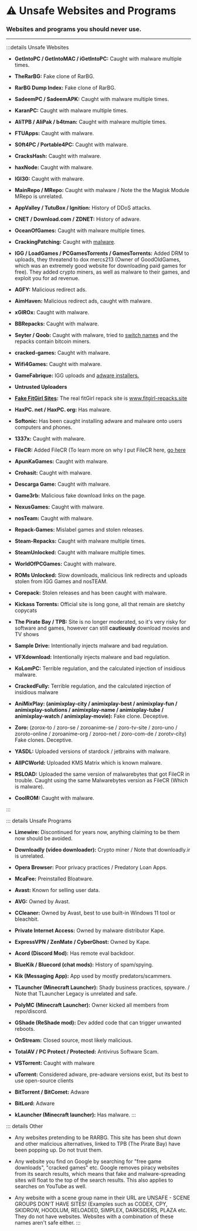 # ⚠️ Unsafe Websites and Programs
### Websites and programs you should never use.
 
***

:::details Unsafe Websites
- **GetIntoPC / GetIntoMAC / iGetIntoPC:** Caught with malware multiple times.

- **TheRarBG:** Fake clone of RarBG.

- **RarBG Dump Index:** Fake clone of RarBG.

- **SadeemPC / SadeemAPK:**   Caught with malware multiple times.

- **KaranPC:**  Caught with malware multiple times.

- **AliTPB / AliPak / b4tman:**  Caught with malware multiple times.

- **FTUApps:**  Caught with malware.

- **S0ft4PC / Portable4PC:**  Caught with malware.

- **CracksHash:**  Caught with malware.

- **haxNode:**  Caught with malware.

- **IGI30:**  Caught with malware.

- **MainRepo / MRepo:**   Caught with malware / Note the the Magisk Module MRepo is unrelated.

- **AppValley / TutuBox / Ignition:**  History of DDoS attacks.

- **CNET / Download.com / ZDNET:**  History of adware.
    
- **OceanOfGames:**  Caught with malware multiple times.

- **CrackingPatching:**  Caught with [malware](https://redd.it/qy6z3c).

- **IGG / LoadGames / PCGamesTorrents / GamesTorrents:**  Added DRM to uploads, they threatend to dox mercs213 (Owner of GoodOldGames, which was an extremely good website for downloading paid games for free). They added crypto miners, as well as malware to their games, and exploit you for ad revenue.

- **AGFY:**  Malicious redirect ads. 

- **AimHaven:**  Malicious redirect ads, caught with malware.
    
- **xGIROx:**  Caught with malware.

- **BBRepacks:**  Caught with malware.

- **Seyter / Qoob:**  Caught with malware, tried to [switch names](https://rentry.co/qoobrepacker) and the repacks contain bitcoin miners.

- **cracked-games:**  Caught with malware.

- **Wifi4Games:**  Caught with malware.

- **GameFabrique:**  IGG uploads and [adware installers.](https://rentry.co/GameFabrique_Adware/)

- **Untrusted Uploaders**

- **[Fake FitGirl Sites](https://rentry.co/FakeFitgirlwebsites):**  The real fitGirl repack site is www.fitgirl-repacks.site

- **HaxPC. net / HaxPC. org:** Has malware.

- **Softonic:**  Has been caught installing adware and malware onto users computers and phones.

- **1337x:** Caught with malware.
   
- **FileCR:**  Added FileCR (To learn more on why I put FileCR here, [go here](https://rentry.co/filecr_malware) 
 
- **ApunKaGames:**  Caught with malware.
 
- **Crohasit:**  Caught with malware.

- **Descarga Game:**  Caught with malware.

- **Game3rb:**  Malicious fake download links on the page.

- **NexusGames:**  Caught with malware.

- **nosTeam:**  Caught with malware.

- **Repack-Games:**  Mislabel games and stolen releases.

- **Steam-Repacks:**  Caught with malware multiple times.
 
- **SteamUnlocked:**  Caught with malware multiple times.
 
- **WorldOfPCGames:**  Caught with malware.

- **ROMs Unlocked:**  Slow downloads, malicious link redirects and uploads stolen from IGG Games and nosTEAM.

- **Corepack:**  Stolen releases and has been caught with malware.

- **Kickass Torrents:** Official site is long gone, all that remain are sketchy copycats
   
- **The Pirate Bay / TPB:**  Site is no longer moderated, so it's very risky for software and games, however can still **cautiously** download movies and TV shows

- **Sample Drive:** Intentionally injects malware and bad regulation.

- **VFXdownload:** Intentionally injects malware and bad regulation.

- **KoLomPC:** Terrible regulation, and the calculated injection of insidious malware.

- **CrackedFully:** Terrible regulation, and the calculated injection of insidious malware

- **AniMixPlay: (animixplay-city / animixplay-best / animixplay-fun / animixplay-solutions / animixplay-name / animixplay-tube / animixplay-watch / animixplay-movie):** Fake clone. Deceptive.

- **Zoro:** (zorox-to / zoro-se / zoroanime-se / zoro-tv-site / zoro-uno / zoroto-online / zoroanime-org / zoroo-net / zoro-com-de / zorotv-city) Fake clones. Deceptive.

- **YASDL:** Uploaded versions of stardock / jetbrains with malware.

- **AllPCWorld:** Uploaded KMS Matrix which is known malware.
 
- **RSLOAD:** Uploaded the same version of malwarebytes that got FileCR in trouble. Caught using the same Malwarebytes version as FileCR (Which is malware).

- **CoolROM:** Caught with malware.

:::

::: details Unsafe Programs
- **Limewire:**  Discontinued for years now, anything claiming to be them now should be avoided.

- **Downloadly (video downloader):**  Crypto miner / Note that downloadly.ir is unrelated.

- **Opera Browser:**  Poor privacy practices  / Predatory Loan Apps.

- **McaFee:**  Preinstalled Bloatware.

- **Avast:**  Known for selling user data.

- **AVG:**  Owned by Avast.

- **CCleaner:**  Owned by Avast, best to use built-in Windows 11 tool or bleachbit.

- **Private Internet Access:**  Owned by malware distributor Kape.

- **ExpressVPN / ZenMate / CyberGhost:**  Owned by Kape.

- **Acord (Discord Mod):**  Has remote eval backdoor.

- **BlueKik / Bluecord (chat mods):**  History of spam/spying.

- **Kik (Messaging App):**  App used by mostly predators/scammers.

- **TLauncher (Minecraft Launcher):**  Shady business practices, spyware. / Note that TLauncher Legacy is unrelated and safe.

- **PolyMC (Minecraft Launcher):**  Owner kicked all members from repo/discord.

- **GShade (ReShade mod):**  Dev added code that can trigger unwanted reboots.

- **OnStream:**  Closed source, most likely malicious.

- **TotalAV / PC Protect / Protected:** Antivirus Software Scam.

- **VSTorrent:**  Caught with malware
   
- **uTorrent:** Considered adware, pre-adware versions exist, but its best to use open-source clients
  
- **BitTorrent / BitComet:**  Adware

- **BitLord:**  Adware

- **kLauncher (Minecraft launcher):**  Has malware.
:::

::: details Other
- Any websites pretending to be RARBG. This site has been shut down and other malicious alternatives, linked to TPB (The Pirate Bay) have been popping up. Do not trust them.

- Any website you find on Google by searching for "free game downloads", "cracked games" etc. Google removes piracy websites from its search results, which means that fake and malware-spreading sites will float to the top of the search results. This also applies to searches on YouTube as well.

- Any website with a scene group name in their URL are UNSAFE - SCENE GROUPS DON'T HAVE SITES! (Examples such as CODEX, CPY, SKIDROW, HOODLUM, RELOADED, SiMPLEX, DARKSiDERS, PLAZA etc. They do not have websites. Websites with a combination of these names aren't safe either.
:::

